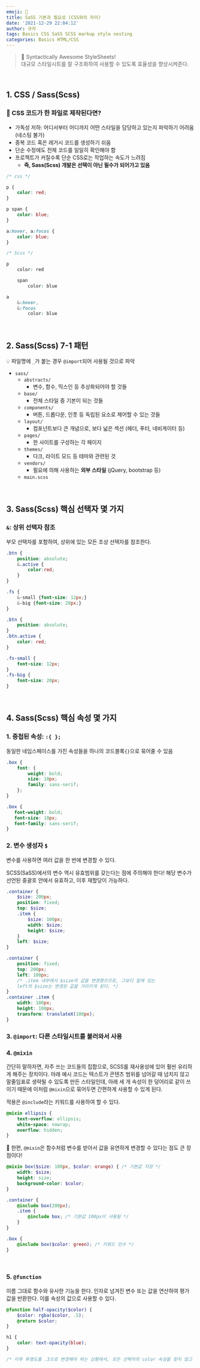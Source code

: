 ```yaml
---
emoji: 🌱
title: SaSS 기본과 필요성 (CSS와의 차이)
date: '2021-12-29 22:04:12'
author: 규자
tags: Basics CSS SaSS SCSS markup style nesting
categories: Basics HTML/CSS
---
```

> 📌 Syntactically Awesome StyleSheets!<br/> 대규모 스타일시트를 잘 구조화하여 사용할 수 있도록 효율셩을 향상시켜준다. 

<br/>

## 1. CSS / Sass(Scss)
### 🤔 CSS 코드가 한 파일로 제작된다면?
- 가독성 저하: 어디서부터 어디까지 어떤 스타일을 담당하고 있는지 파악하기 어려움 (네스팅 불가)
- 중복 코드 혹은 레거시 코드를 생성하기 쉬움
- 단순 수정에도 전체 코드를 일일히 확인해야 함
- 프로젝트가 커질수록 단순 CSS로는 작업하는 속도가 느려짐
    - **즉, Sass(Scss) 개발은 선택이 아닌 필수가 되어가고 있음**
```css
/* css */

p {
    color: red;
}

p span {
    color: blue;
}

a:hover, a:focus {
    color: blue;
}
```
```scss
/* Scss */

p
    color: red

    span
        color: blue

a   
    &:hover,
    &:focus
        color: blue

```

<br/>

## 2. Sass(Scss) 7-1 패턴
💡 파일명에 `_`가 붙는 경우 `@import`되어 사용될 것으로 파악
- `sass/`
    - `abstracts/`
        - 변수, 함수, 믹스인 등 추상화되어야 할 것들
    - `base/`
        - 전체 스타일 중 기본이 되는 것들
    - `components/`
        - 버튼, 드롭다운, 인풋 등 독립된 요소로 제어할 수 있는 것들
    - `layout/`
        - 컴포넌트보다 큰 개념으로, 보다 넓은 섹션 (헤더, 푸터, 네비게이터 등)
    - `pages/`
        - 한 사이트를 구성하는 각 페이지
    - `themes/`
        - 다크, 라이트 모드 등 테마와 관련된 것
    - `vendors/`
        - 필요에 의해 사용하는 **외부 스타일** (jQuery, bootstrap 등)
    - `main.scss`

<br/>

## 3. Sass(Scss) 핵심 선택자 몇 가지
### `&`: 상위 선택자 참조

부모 선택자를 포함하여, 상위에 있는 모든 조상 선택자를 참조한다.
```scss
.btn {
    position: absolute;
    &.active {
        color:red;
    }
}

.fs {
    &-small {font-size: 12px;}
    &-big {font-size: 20px;}
}
```
```css
.btn {
    position: absolute;
}
.btn.active {
    color: red;
}

.fs-small {
    font-size: 12px;
}
.fs-big {
    font-size: 20px;
}
```

<br/>

## 4. Sass(Scss) 핵심 속성 몇 가지
### 1. 중첩된 속성: `:{ };`

동일한 네임스페이스를 가진 속성들을 하나의 코드블록`{}`으로 묶어줄 수 있음
```scss
.box {
    font: {
        weight: bold;
        size: 10px;
        family: sans-serif;
    };
}
```
```css
.box {
   font-weight: bold;
   font-size: 10px;
   font-family: sans-serif;
}
```

### 2. 변수 생성자 `$`

변수를 사용하면 여러 값을 한 번에 변경할 수 있다.

SCSS(SaSS)에서의 변수 역시 유효범위를 갖는다는 점에 주의해야 한다! 해당 변수가 선언된 중괄호 안에서 유효하고, 이후 재할당이 가능하다. 

```scss
.container {
    $size: 200px;
    position: fixed;
    top: $size;
    .item {
        $size: 100px;
        width: $size;
        height: $size;
    }
    left: $size;
}
```
```css
.container {
    position: fixed;
    top: 200px;
    left: 100px; 
    /* .item 내부에서 $size의 값을 변경했으므로, 그보다 밑에 있는
    left의 $size는 변경된 값을 가리키게 된다. */
}
.container .item {
    width: 100px;
    height: 100px;
    transform: translateX(100px);
}
```

### 3. `@import`: 다른 스타일시트를 불러와서 사용
### 4. `@mixin`
간단히 말하자면, 자주 쓰는 코드들의 집합으로, SCSS를 재사용성에 있어 훨씬 유리하게 해주는 장치이다. 아래 예시 코드는 텍스트가 콘텐츠 범위를 넘어갈 때 넘치지 않고 말줄임표로 생략될 수 있도록 만든 스타일인데, 아래 세 개 속성이 한 덩어리로 같이 쓰이기 때문에 이처럼  `@mixin`으로 묶어두면 간편하게 사용할 수 있게 된다.


적용은 `@include`라는 키워드를 사용하여 할 수 있다.

```scss
@mixin ellipsis {
    text-overflow: ellipsis;
    white-space: nowrap;
    overflow: hidden;
}
```

📌 한편, `@mixin`은 함수처럼 변수를 받아서 값을 유연하게 변경할 수 있다는 점도 큰 장점이다!
```scss
@mixin box($size: 100px, $color: orange) { /* 기본값 지정 */
    width: $size;
    height: size;
    background-color: $color;
}

.container {
    @include box(200px);
    .item {
        @include box; /* 기본값 100px이 사용됨 */
    }
}

.box {
    @include box($color: green); /* 키워드 인수 */
}
```

<br/>

### 5. `@function`
이름 그대로 함수와 유사한 기능을 한다. 인자로 넘겨진 변수 또는 값을 연산하여 평가 값을 반환한다. 이를 속성의 값으로 사용할 수 있다.
```scss
@function half-opacity($color) {
    $color: rgba($color, .5);
    @return $color;
}

h1 {
    color: text-opacity(blue);
}

/* 이후 투명도를 .3으로 변경해야 하는 상황에서, 모든 선택자의 color 속성을 찾지 않고 함수의 .5부분만 변경하면 된다. */
```

